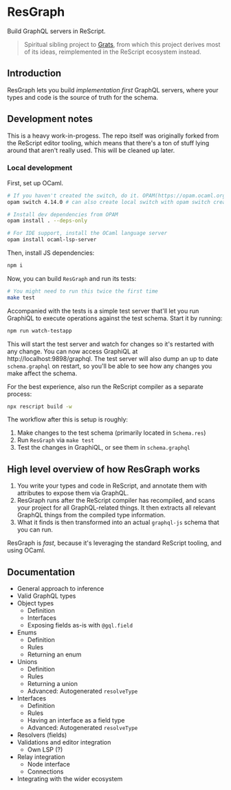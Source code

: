 # ResGraph

Build GraphQL servers in ReScript.

> Spiritual sibling project to [Grats](https://github.com/captbaritone/grats), from which this project derives most of its ideas, reimplemented in the ReScript ecosystem instead.

## Introduction

ResGraph lets you build _implementation first_ GraphQL servers, where your types and code is the source of truth for the schema.

## Development notes

This is a heavy work-in-progess. The repo itself was originally forked from the ReScript editor tooling, which means that there's a ton of stuff lying around that aren't really used. This will be cleaned up later.

### Local development

First, set up OCaml.

```bash
# If you haven't created the switch, do it. OPAM(https://opam.ocaml.org)
opam switch 4.14.0 # can also create local switch with opam switch create . 4.14.0

# Install dev dependencies from OPAM
opam install . --deps-only

# For IDE support, install the OCaml language server
opam install ocaml-lsp-server
```

Then, install JS dependencies:

```bash
npm i
```

Now, you can build `ResGraph` and run its tests:

```bash
# You might need to run this twice the first time
make test
```

Accompanied with the tests is a simple test server that'll let you run GraphiQL to execute operations against the test schema. Start it by running:

```bash
npm run watch-testapp
```

This will start the test server and watch for changes so it's restarted with any change. You can now access GraphiQL at http://localhost:9898/graphql.
The test server will also dump an up to date `schema.graphql` on restart, so you'll be able to see how any changes you make affect the schema.

For the best experience, also run the ReScript compiler as a separate process:

```bash
npx rescript build -w
```

The workflow after this is setup is roughly:

1. Make changes to the test schema (primarily located in `Schema.res`)
2. Run `ResGraph` via `make test`
3. Test the changes in GraphiQL, or see them in `schema.graphql`

## High level overview of how ResGraph works

1. You write your types and code in ReScript, and annotate them with attributes to expose them via GraphQL.
2. ResGraph runs after the ReScript compiler has recompiled, and scans your project for all GraphQL-related things. It then extracts all relevant GraphQL things from the compiled type information.
3. What it finds is then transformed into an actual `graphql-js` schema that you can run.

ResGraph is _fast_, because it's leveraging the standard ReScript tooling, and using OCaml.

## Documentation

- General approach to inference
- Valid GraphQL types
- Object types
  - Definition
  - Interfaces
  - Exposing fields as-is with `@gql.field`
- Enums
  - Definition
  - Rules
  - Returning an enum
- Unions
  - Definition
  - Rules
  - Returning a union
  - Advanced: Autogenerated `resolveType`
- Interfaces
  - Definition
  - Rules
  - Having an interface as a field type
  - Advanced: Autogenerated `resolveType`
- Resolvers (fields)
- Validations and editor integration
  - Own LSP (?)
- Relay integration
  - Node interface
  - Connections
- Integrating with the wider ecosystem
